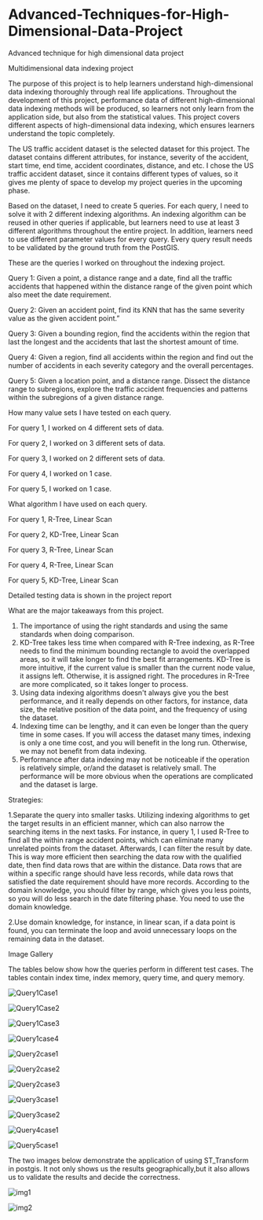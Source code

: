 # Advanced-Techniques-for-High-Dimensional-Data-Project


Advanced technique for high dimensional data project 

Multidimensional data indexing project 

The purpose of this project is to help learners understand high-dimensional data indexing  thoroughly through real life applications. Throughout the development of this project, performance data of different high-dimensional data indexing methods will be produced, so learners not only learn from the application side, but also from the statistical values. This project covers different aspects of high-dimensional data indexing, which ensures learners understand the topic completely. 

The US traffic accident dataset is the selected dataset for this project. The dataset contains different attributes, for instance, severity of the accident, start time, end time, accident coordinates, distance, and etc. I chose the US traffic accident dataset, since it contains different types of values, so it gives me plenty of space to develop my project queries in the upcoming phase.

Based on the dataset, I need to create 5 queries. For each query, I need to solve it with  2 different indexing algorithms. An indexing algorithm can be reused in other queries if applicable, but learners need to use at least 3 different algorithms throughout the entire project. In addition, learners need to use different parameter values for every query. Every query result needs to be validated by the ground truth from the PostGIS.

These are the queries I worked on throughout the indexing project. 

Query 1: Given a point, a distance range and a date, find all the traffic accidents that happened within the distance range of the given point which also meet the date requirement.


Query 2: Given an accident point, find its KNN that has the same severity value as the given accident point.”



Query 3: Given a bounding region, find the accidents within the region that last the longest and the accidents that last the shortest amount of time.


Query 4: Given a region, find all accidents within the region and find out the number of accidents in each severity category and the overall percentages.


Query 5: Given a location point, and a distance range. Dissect the distance range to subregions, explore the traffic accident frequencies and patterns within the subregions of a given distance range.


How many value sets I have tested on each query.

For query 1, I worked on 4 different sets of data. 

For query 2, I worked on 3 different sets of data.

For query 3, I worked on 2 different sets of data.

For query 4, I worked on 1 case.

For query 5, I worked on 1 case.


What algorithm I have used on each query.

For query 1, R-Tree, Linear Scan

For query 2, KD-Tree, Linear Scan

For query 3, R-Tree, Linear Scan

For query 4, R-Tree, Linear Scan

For query 5, KD-Tree, Linear Scan

Detailed testing data is shown in the project report 


What are the major takeaways from this project.
1.  The importance of using the right standards and using the same standards when doing comparison. 
2. KD-Tree takes less time when compared with R-Tree indexing, as R-Tree needs to find the minimum bounding rectangle to avoid the overlapped areas, so it will take longer to find the best fit arrangements. KD-Tree is more intuitive, if the current value is smaller than the current node value, it assigns left. Otherwise, it is assigned right. The procedures in R-Tree are more complicated, so it takes longer to process. 
3. Using data indexing algorithms doesn't always give you the best performance, and it really depends on other factors, for instance, data size, the relative position of the data point, and the frequency of using the dataset.
4. Indexing time can be lengthy, and it can even be longer than the query time in some cases. If you will access the dataset many times, indexing is only a one time cost, and you will benefit in the long run. Otherwise, we may not benefit from data indexing. 
5. Performance after data indexing may not be noticeable if the operation is relatively simple, or/and the dataset is relatively small. The performance will be more obvious when the operations are complicated and the dataset is large.


Strategies:

1.Separate the query into smaller tasks. Utilizing indexing algorithms to get the target results in an efficient manner, which can also narrow the searching items in the next tasks. For instance, in query 1, I used R-Tree to find all the within range accident points, which can eliminate many unrelated points from the dataset. Afterwards, I can filter the result by date. This is way more efficient then searching the data row with the qualified date, then find data rows that are within the distance. Data rows that are within a specific range should have less records, while data rows that satisfied the date requirement should have more records. According to the domain knowledge, you should filter by range, which gives you less points, so you will do less search in the date filtering phase. You need to use the domain knowledge.

2.Use domain knowledge, for instance, in linear scan, if a data point is found, you can terminate the loop and avoid unnecessary loops on the remaining data in the dataset. 




Image Gallery

The tables below show how the queries perform in different test cases. The tables contain index time, index memory, query time, and query memory.

![Query1Case1](https://github.com/jefjefhui/Advanced-Techniques-for-High-Dimensional-Data-Project/assets/73283123/2ddcce51-8c85-45ec-991d-6da27baebc17)

![Query1Case2](https://github.com/jefjefhui/Advanced-Techniques-for-High-Dimensional-Data-Project/assets/73283123/2d86edd8-f581-4e3e-8a08-33315ddc8e7d)

![Query1Case3](https://github.com/jefjefhui/Advanced-Techniques-for-High-Dimensional-Data-Project/assets/73283123/a8a03049-99c8-41cf-a722-c590594c67c3)

![Query1case4](https://github.com/jefjefhui/Advanced-Techniques-for-High-Dimensional-Data-Project/assets/73283123/d1bfdec9-a885-4ed9-a0ac-918fb55b3a16)

![Query2case1](https://github.com/jefjefhui/Advanced-Techniques-for-High-Dimensional-Data-Project/assets/73283123/a6c3cd64-16e6-4648-a5a2-13e3c1d1d6a1)

![Query2case2](https://github.com/jefjefhui/Advanced-Techniques-for-High-Dimensional-Data-Project/assets/73283123/85334df5-d1e7-45cd-b39d-b7a463e66ef6)

![Query2case3](https://github.com/jefjefhui/Advanced-Techniques-for-High-Dimensional-Data-Project/assets/73283123/70132563-789a-440e-8d31-341b9b6a03e4)

![Query3case1](https://github.com/jefjefhui/Advanced-Techniques-for-High-Dimensional-Data-Project/assets/73283123/63de78e7-d92d-42aa-88c5-7f817bbdeecb)

![Query3case2](https://github.com/jefjefhui/Advanced-Techniques-for-High-Dimensional-Data-Project/assets/73283123/b66a2d44-2e17-44a8-8611-3d4fd2d1b532)

![Query4case1](https://github.com/jefjefhui/Advanced-Techniques-for-High-Dimensional-Data-Project/assets/73283123/d9ace07b-2f33-48d3-af66-71f15251d93e)

![Query5case1](https://github.com/jefjefhui/Advanced-Techniques-for-High-Dimensional-Data-Project/assets/73283123/55ca194c-e704-4afa-95c4-aa717f355226)

The two images below demonstrate the application of using ST_Transform in postgis. It not only shows us the results geographically,but it also allows us to validate the results and decide the correctness.

![img1](https://github.com/jefjefhui/Advanced-Techniques-for-High-Dimensional-Data-Project/assets/73283123/3d219bed-e6dd-4cdd-a234-0fcb010a2f95)

![img2](https://github.com/jefjefhui/Advanced-Techniques-for-High-Dimensional-Data-Project/assets/73283123/bfcb1762-725b-4584-9853-3d65cf9baebc)

